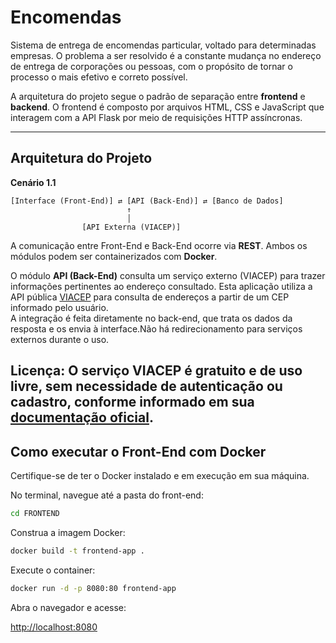
# Encomendas

Sistema de entrega de encomendas particular, voltado para determinadas empresas. O problema a ser resolvido é a constante mudança no endereço de entrega de corporações ou pessoas, com o propósito de tornar o processo o mais efetivo e correto possível.

A arquitetura do projeto segue o padrão de separação entre **frontend** e **backend**. O frontend é composto por arquivos HTML, CSS e JavaScript que interagem com a API Flask por meio de requisições HTTP assíncronas.

---

## Arquitetura do Projeto

**Cenário 1.1**

```
[Interface (Front-End)] ⇄ [API (Back-End)] ⇄ [Banco de Dados]
                          ↑
                          │
                [API Externa (VIACEP)]
```

A comunicação entre Front-End e Back-End ocorre via **REST**. Ambos os módulos podem ser containerizados com **Docker**.

O módulo **API (Back-End)** consulta um serviço externo (VIACEP) para trazer informações pertinentes ao endereço consultado.
Esta aplicação utiliza a API pública [VIACEP](https://viacep.com.br/) para consulta de endereços a partir de um CEP informado pelo usuário.  
A integração é feita diretamente no back-end, que trata os dados da resposta e os envia à interface.Não há redirecionamento para serviços externos durante o uso.

**Licença**: O serviço VIACEP é gratuito e de uso livre, sem necessidade de autenticação ou cadastro, conforme informado em sua [documentação oficial](https://viacep.com.br).
---

## Como executar o Front-End com Docker

Certifique-se de ter o Docker instalado e em execução em sua máquina.

No terminal, navegue até a pasta do front-end:

```bash
cd FRONTEND
```

Construa a imagem Docker:

```bash
docker build -t frontend-app .
```

Execute o container:

```bash
docker run -d -p 8080:80 frontend-app
```

Abra o navegador e acesse:

[http://localhost:8080](http://localhost:8080)
